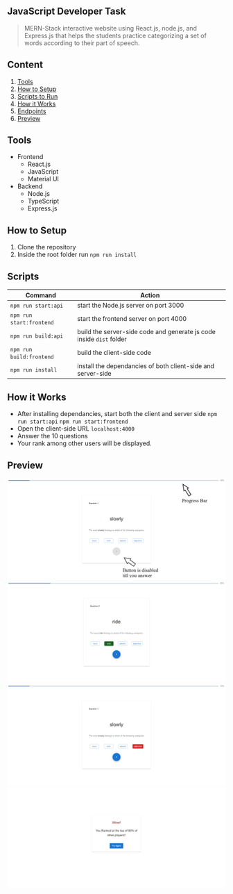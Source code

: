 ## JavaScript Developer Task
> MERN-Stack interactive website using React.js, node.js, and Express.js that helps the students practice categorizing a
set of words according to their part of speech.

## Content
1) [Tools](#Tools)
2) [How to Setup](#how-to-setup)
3) [Scripts to Run](#scripts)
4) [How it Works](#how-it-works)
5) [Endpoints](./api/README.md/#endpoints)
6) [Preview](#preview)

## Tools
- Frontend
    - React.js
    - JavaScript
    - Material UI
- Backend
    - Node.js
    - TypeScript
    - Express.js

## How to Setup
1) Clone the repository
2) Inside the root folder run `npm run install`

## Scripts
| Command  | Action |
| ------------- | ------------- |
| `npm run start:api`  | start the Node.js server on port 3000 |
| `npm run start:frontend`  | start the frontend server on port 4000|
| `npm run build:api`  | build the server-side code and generate js code inside `dist` folder|
| `npm run build:frontend`  | build the client-side code|
| `npm run install`  | install the dependancies of both client-side and server-side|

## How it Works
- After installing dependancies, start both the client and server side `npm run start:api` `npm run start:frontend`
- Open the client-side URL `localhost:4000`
- Answer the 10 questions
- Your rank among other users will be displayed.

## Preview
<img src="./images/Home.png">
<img src="./images/CA.png">
<img src="./images/WA.png">
<img src="./images/rank.png">
